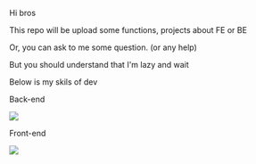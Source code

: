 Hi bros

This repo will be upload some functions, projects about FE or BE

Or, you can ask to me some question. (or any help)

But you should understand that I'm lazy and wait

Below is my skils of dev

Back-end

<img src="https://img.shields.io/badge/Node.js-339933?style=flat-square&logo=Node.js&logoColor=339933&labelColor=black"/>


Front-end

<img src="https://img.shields.io/badge/React-61DAFB?style=flat-square&logo=React&logoColor=61DAFB&labelColor=black"/>

